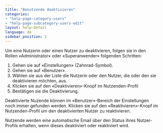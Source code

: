 ```yaml
---
title: "Benutzende deaktivieren"
categories:
- "help-page-category-users"
- "help-page-subcategory-users-edit"
layout: help-detail
language: de
sidebar_position: 2
---
```


Um eine Nutzerin oder einen Nutzer zu deaktivieren, folgen sie in den Rollen &laquo;Administrator&raquo; oder &laquo;Superanwender&raquo; folgenden Schritten:

1.	Gehen sie auf &laquo;Einstellungen&raquo; (Zahnrad-Symbol).
2.	Gehen sie auf &laquo;Benutzer&raquo;.
3.	Wählen sie aus der Liste die Nutzerin oder den Nutzer, die oder den sie deaktivieren möchten, aus.
4.	Klicken sie auf den &laquo;Deaktivieren&raquo;-Knopf im Nutzenden-Profil
5.	Bestätigen sie die Deaktivierung.

Deaktivierte Nuzende können im &laquo;Benutzer&raquo;-Bereich der Einstellungen noch immer gefunden werden. Klicken sie auf den &laquo;Reaktivieren&raquo;-Knopf im Nutzenden-Profil um den deaktivierten Nutzer zu reaktivieren.

Nutzende werden eine automatische Email über den Status ihres Nutzer-Profils erhalten, wenn dieses deaktiviert oder reaktiviert wird.